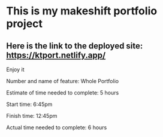 # This is my makeshift portfolio project

## Here is the link to the deployed site: https://ktport.netlify.app/ 
Enjoy it

Number and name of feature: Whole Portfolio

Estimate of time needed to complete: 5 hours

Start time: 6:45pm

Finish time: 12:45pm

Actual time needed to complete: 6 hours